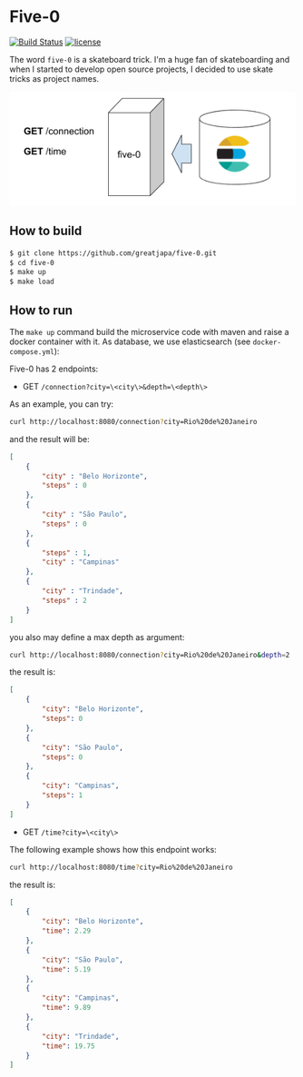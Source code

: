 # Five-0

[![Build Status](https://travis-ci.org/greatjapa/five-0.svg?branch=master)](https://travis-ci.org/greatjapa/five-0)
[![license](https://img.shields.io/github/license/mashape/apistatus.svg?maxAge=2592000)](https://github.com/greatjapa/five-0/blob/master/LICENSE)

The word `five-0` is a skateboard trick. I'm a huge fan of skateboarding and when I started to develop open source projects, I decided to use skate tricks as project names.


![architecture](https://github.com/greatjapa/five-0/blob/master/docs/arch.png)


## How to build

```sh
$ git clone https://github.com/greatjapa/five-0.git
$ cd five-0
$ make up
$ make load
```

## How to run

The `make up` command build the microservice code with maven and raise a docker container with it. As database, we use elasticsearch (see `docker-compose.yml`):

Five-0 has 2 endpoints:
- GET  `/connection?city=\<city\>&depth=\<depth\>`

As an example, you can try:
```sh
curl http://localhost:8080/connection?city=Rio%20de%20Janeiro
```
and the result will be:

```json
[
    {
        "city" : "Belo Horizonte",
        "steps" : 0
    },
    {
        "city" : "São Paulo",
        "steps" : 0
    },
    {
        "steps" : 1,
        "city" : "Campinas"
    },
    {
        "city" : "Trindade",
        "steps" : 2
    }
]

```

you also may define a max depth as argument:


```sh
curl http://localhost:8080/connection?city=Rio%20de%20Janeiro&depth=2
```

the result is:

```json
[
    {
        "city": "Belo Horizonte",
        "steps": 0
    },
    {
        "city": "São Paulo",
        "steps": 0
    },
    {
        "city": "Campinas",
        "steps": 1
    }
]
```

- GET  `/time?city=\<city\>`

The following example shows how this endpoint works:

```sh
curl http://localhost:8080/time?city=Rio%20de%20Janeiro
```

the result is:

```json
[
    {
        "city": "Belo Horizonte",
        "time": 2.29
    },
    {
        "city": "São Paulo",
        "time": 5.19
    },
    {
        "city": "Campinas",
        "time": 9.89
    },
    {
        "city": "Trindade",
        "time": 19.75
    }
]
```